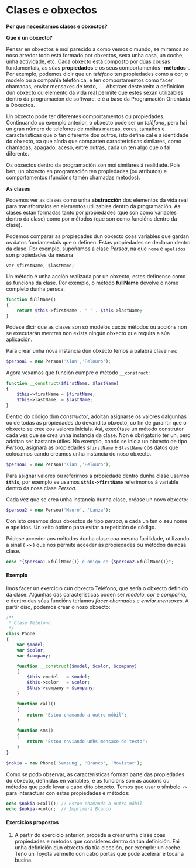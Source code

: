 # Clases e obxectos

**Por que necesitamos clases e obxectos?**

**Que é un obxecto?**

Pensar en obxectos é moi parecido a como vemos o mundo, se miramos ao noso arredor todo está formado por obxectos, sexa unha casa, un coche, unha actividade, etc. Cada obxecto está composto por dúas cousas fundamentais, as súas **propiedades** e os seus comportamentos -**métodos**-. Por exemplo, podemos dicir que un *teléfono* ten propiedades como a cor, o modelo ou a compañía telefónica, e ten comportamentos como facer chamadas, enviar mensaxes de texto,... . Abstraer deste xeito a definición dun obxecto ou elemento da vida real permite que estes sexan utilizables dentro da programación de software, e é a base da Programación Orientada a Obxectos.

Un obxecto pode ter diferentes comportamentos ou propiedades. Continuando co exemplo anterior, o obxecto pode ser un *teléfono*, pero hai un gran número de teléfonos de moitas marcas, cores, tamaños e características que o fan diferente dos outros, isto define cal é a identidade do obxecto, xa que aínda que comparten características similares, como chamadas, apagado, aceso, entre outras, cada un ten algo que o fai diferente.

Os obxectos dentro da programación son moi similares á realidade. Pois ben, un obxecto en programación ten propiedades (ou atributos) e comportamentos (funcións tamén chamadas métodos).

**As clases**

Podemos ver as clases como unha **abstracción** dos elementos da vida real para transformalos en elementos utilizables dentro da programación. As clases están formadas tanto por propiedades (que son como variables dentro da clase) como por métodos (que son como funcións dentro da clase).

Podemos comparar as propiedades dun obxecto coas variables que gardan os datos fundamentais que o definen. Estas propiedades se declaran dentro da clase. Por exemplo, supoñamos a clase *Persoa*, na que `nome` e `apelidos` son propiedades da mesma

```var $firstName, $lastName;```

Un método é unha acción realizada por un obxecto, estes defínense como as funcións da clase. Por exemplo, o método **fullName** devolve o nome completo dunha persoa.

```php
function fullName()
{
    return $this->firstName . ' ' . $this->lastName;
}
```

Pódese dicir que as clases son só modelos cuxos métodos ou accións non se executarán mentres non exista ningún obxecto que requira a súa aplicación.

Para crear unha nova instancia dun obxecto temos a palabra clave `new`:

```php
$persoa1 = new Persoa('Xian','Pelouro');
```

Agora vexamos que función cumpre o método ``__construct``:

```php
function __construct($firstName, $lastName)
{
    $this->firstName = $firstName;
    $this->lastName  = $lastName;
}
```

Dentro do código dun *constructor*, adoitan asignarse os valores dalgunhas ou de todas as propiedades do devandito obxecto, co fin de garantir que o obxecto se cree cos valores iniciais. Así, execútase un método construtor cada vez que se crea unha instancia da clase. Non é obrigatorio ter un, pero adoitan ser bastante útiles. No exemplo, cando se inicia un obxecto de tipo *Persoa*, asignará as propiedades ``$firstName`` e ``$lastName`` cos datos que colocamos cando creamos unha instancia do noso obxecto.

```php
$persoa1 = new Persoa('Xian','Pelouro');
```

Para asignar valores ou referirnos á propiedade dentro dunha clase usamos **``$this``**, por exemplo se usamos **``$this->firstName``** referímonos á variable dentro da nosa clase *Persoa*.

Cada vez que se crea unha instancia dunha clase, créase un novo obxecto:

```php
$persoa2 = new Persoa('Mauro', 'Lanza');
```

Con isto creamos dous obxectos de tipo *persoa*, e cada un ten o seu nome e apelidos. Un xeito óptimo para evitar a repetición de código.

Pódese acceder aos métodos dunha clase coa mesma facilidade, utilizando a sinal ( **``->``** ) que nos permite acceder ás propiedades ou métodos da nosa clase.

```php
echo "{$persoa1->fullName()} é amigo de {$persoa2->fullName()}";
```

#### Exemplo

Imos facer un exercicio cun obxecto Teléfono, que sería o obxecto definido da clase. Algunhas das características poden ser *modelo*, *cor* e *compañía*, e dentro das súas funcións teríamos *facer chamadas* e *enviar mensaxes*. A partir diso, podemos crear o noso obxecto:

```php
/**
 * Clase Telefono
 */
class Phone
{
    var $model;
    var $color;
    var $company;

    function __construct($model, $color, $company)
    {
        $this->model   = $model;
        $this->color   = $color;
        $this->company = $company;
    }

    function call()
    {
        return 'Estou chamando a outro móbil';
    }

    function sms()
    {
        return "Estou enviando unhs mensaxe de texto";
    }
}

$nokia = new Phone('Samsung', 'Branco', 'Movistar');
```

Como se podo observar, as características forman parte das propiedades do obxecto, definidas en variables, e as funcións son as accións ou métodos que pode levar a cabo dito obxecto. Temos que usar o símbolo `->` para interactuar con estas propiedades e métodos:

```php
echo $nokia->call(); // Estou chamando a outro móbil
echo $nokia->color;  // Imprimirá Blanco
```

#### Exercicios propostos

1. A partir do exercicio anterior, procede a crear unha clase coas propiedades e métodos que consideres dentro da túa definición. Fai unha definición dun obxecto da túa elección, por exemplo: un coche. Teño un Toyota vermello con catro portas que pode acelerar e tocar a bucina.
